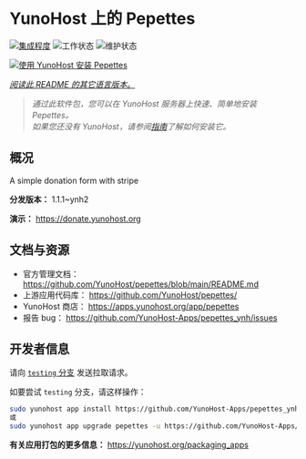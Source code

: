 <!--
注意：此 README 由 <https://github.com/YunoHost/apps/tree/master/tools/readme_generator> 自动生成
请勿手动编辑。
-->

# YunoHost 上的 Pepettes

[![集成程度](https://dash.yunohost.org/integration/pepettes.svg)](https://dash.yunohost.org/appci/app/pepettes) ![工作状态](https://ci-apps.yunohost.org/ci/badges/pepettes.status.svg) ![维护状态](https://ci-apps.yunohost.org/ci/badges/pepettes.maintain.svg)

[![使用 YunoHost 安装 Pepettes](https://install-app.yunohost.org/install-with-yunohost.svg)](https://install-app.yunohost.org/?app=pepettes)

*[阅读此 README 的其它语言版本。](./ALL_README.md)*

> *通过此软件包，您可以在 YunoHost 服务器上快速、简单地安装 Pepettes。*  
> *如果您还没有 YunoHost，请参阅[指南](https://yunohost.org/install)了解如何安装它。*

## 概况

A simple donation form with stripe

**分发版本：** 1.1.1~ynh2

**演示：** <https://donate.yunohost.org>
## 文档与资源

- 官方管理文档： <https://github.com/YunoHost/pepettes/blob/main/README.md>
- 上游应用代码库： <https://github.com/YunoHost/pepettes/>
- YunoHost 商店： <https://apps.yunohost.org/app/pepettes>
- 报告 bug： <https://github.com/YunoHost-Apps/pepettes_ynh/issues>

## 开发者信息

请向 [`testing` 分支](https://github.com/YunoHost-Apps/pepettes_ynh/tree/testing) 发送拉取请求。

如要尝试 `testing` 分支，请这样操作：

```bash
sudo yunohost app install https://github.com/YunoHost-Apps/pepettes_ynh/tree/testing --debug
或
sudo yunohost app upgrade pepettes -u https://github.com/YunoHost-Apps/pepettes_ynh/tree/testing --debug
```

**有关应用打包的更多信息：** <https://yunohost.org/packaging_apps>

